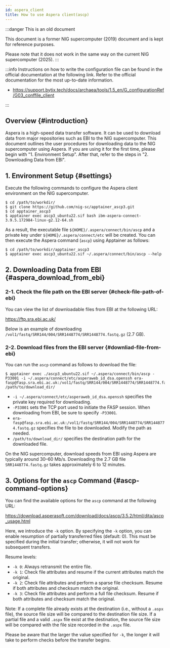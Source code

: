 ```yaml
---
id: aspera_client
title: How to use Aspera client(ascp)
---
```


:::danger This is an old document

This document is a former NIG supercomputer (2019) document and is kept for reference purposes.

Please note that it does not work in the same way on the current NIG supercomputer (2025).
:::


:::info
Instructions on how to write the configuration file can be found in the official documentation at the following link. Refer to the official documentation for the most up-to-date information.

- https://support.bytix.tech/docs/archaea/tools/1.5_en/G_configurationRef/G03_conffile_client

:::

## Overview {#introduction}

Aspera is a high-speed data transfer software.
It can be used to download data from major repositories such as EBI to the NIG supercomputer.
This document outlines the user procedures for downloading data to the NIG supercomputer using Aspera.
If you are using it for the first time, please begin with "1. Environment Setup".
After that, refer to the steps in "2. Downloading Data from EBI".


## 1. Environment Setup {#settings}

Execute the following commands to configure the Aspera client environment on the NIG supercomputer.

```
$ cd /path/to/workdir/
$ git clone https://github.com/nig-sc/apptainer_ascp3.git
$ cd apptainer_ascp3
$ apptainer exec ascp3_ubuntu22.sif bash ibm-aspera-connect-3.9.5.172984-linux-g2.12-64.sh
```

As a result, the executable file `${HOME}/.aspera/connect/bin/ascp` and a private key under `${HOME}/.aspera/connect/etc` will be created.
You can then execute the Aspera command (`ascp`) using Apptainer as follows:

```
$ cd /path/to/workdir/apptainer_ascp3
$ apptainer exec ascp3_ubuntu22.sif ~/.aspera/connect/bin/ascp --help
```


## 2. Downloading Data from EBI {#aspera_download_from_ebi}

### 2-1. Check the file path on the EBI server {#check-file-path-of-ebi}

You can view the list of downloadable files from EBI at the following URL:

https://ftp.sra.ebi.ac.uk/

Below is an example of downloading `/vol1/fastq/SRR144/004/SRR1448774/SRR1448774.fastq.gz` (2.7 GB).

### 2-2. Download files from the EBI server {#downliad-file-from-ebi}

You can run the `ascp` command as follows to download the file:

```
$ apptainer exec ./ascp3_ubuntu22.sif ~/.aspera/connect/bin/ascp -P33001 -i ~/.aspera/connect/etc/asperaweb_id_dsa.openssh era-fasp@fasp.sra.ebi.ac.uk:/vol1/fastq/SRR144/004/SRR1448774/SRR1448774.fastq.gz /path/to/download_dir/
```

- `-i ~/.aspera/connect/etc/asperaweb_id_dsa.openssh` specifies the private key required for downloading.
- `-P33001` sets the TCP port used to initiate the FASP session. When downloading from EBI, be sure to specify `-P33001`.
- `era-fasp@fasp.sra.ebi.ac.uk:/vol1/fastq/SRR144/004/SRR1448774/SRR1448774.fastq.gz` specifies the file to be downloaded. Modify the path as needed.
- `/path/to/download_dir/` specifies the destination path for the downloaded file.

On the NIG supercomputer, download speeds from EBI using Aspera are typically around 30–60 Mb/s.
Downloading the 2.7 GB file `SRR1448774.fastq.gz` takes approximately 6 to 12 minutes.


## 3. Options for the `ascp` Command {#ascp-command-options}

You can find the available options for the `ascp` command at the following URL:

https://download.asperasoft.com/download/docs/ascp/3.5.2/html/dita/ascp_usage.html

Here, we introduce the `-k` option.
By specifying the `-k` option, you can enable resumption of partially transferred files (default: 0).
This must be specified during the initial transfer; otherwise, it will not work for subsequent transfers.

Resume levels:
- `-k 0`: Always retransmit the entire file.
- `-k 1`: Check file attributes and resume if the current attributes match the original.
- `-k 2`: Check file attributes and perform a sparse file checksum. Resume if both attributes and checksum match the original.
- `-k 3`: Check file attributes and perform a full file checksum. Resume if both attributes and checksum match the original.

Note:
If a complete file already exists at the destination (i.e., without a `.aspx` file), the source file size will be compared to the destination file size.
If a partial file and a valid `.aspx` file exist at the destination, the source file size will be compared with the file size recorded in the `.aspx` file.

Please be aware that the larger the value specified for `-k`, the longer it will take to perform checks before the transfer begins.


